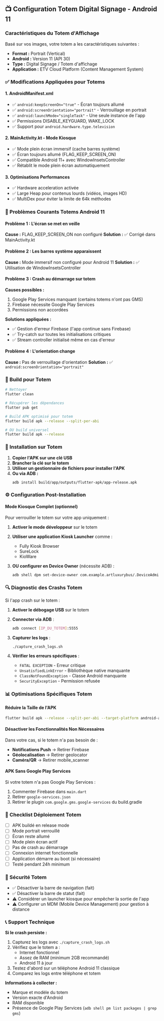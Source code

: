 ## 📺 Configuration Totem Digital Signage - Android 11

### Caractéristiques du Totem d'Affichage

Basé sur vos images, votre totem a les caractéristiques suivantes :
- **Format :** Portrait (Vertical)
- **Android :** Version 11 (API 30)
- **Type :** Digital Signage / Totem d'affichage
- **Application :** ETV Cloud Platform (Content Management System)

### ✅ Modifications Appliquées pour Totems

#### 1. **AndroidManifest.xml**
- ✅ `android:keepScreenOn="true"` - Écran toujours allumé
- ✅ `android:screenOrientation="portrait"` - Verrouillage en portrait
- ✅ `android:launchMode="singleTask"` - Une seule instance de l'app
- ✅ Permissions DISABLE_KEYGUARD, WAKE_LOCK
- ✅ Support pour `android.hardware.type.television`

#### 2. **MainActivity.kt - Mode Kiosque**
- ✅ Mode plein écran immersif (cache barres système)
- ✅ Écran toujours allumé (FLAG_KEEP_SCREEN_ON)
- ✅ Compatible Android 11+ avec WindowInsetsController
- ✅ Rétablit le mode plein écran automatiquement

#### 3. **Optimisations Performances**
- ✅ Hardware acceleration activée
- ✅ Large Heap pour contenus lourds (vidéos, images HD)
- ✅ MultiDex pour éviter la limite de 64k méthodes

### 🔧 Problèmes Courants Totems Android 11

#### Problème 1 : L'écran se met en veille
**Cause :** FLAG_KEEP_SCREEN_ON non configuré
**Solution :** ✅ Corrigé dans MainActivity.kt

#### Problème 2 : Les barres système apparaissent
**Cause :** Mode immersif non configuré pour Android 11
**Solution :** ✅ Utilisation de WindowInsetsController

#### Problème 3 : Crash au démarrage sur totem
**Causes possibles :**
1. Google Play Services manquant (certains totems n'ont pas GMS)
2. Firebase nécessite Google Play Services
3. Permissions non accordées

**Solutions appliquées :**
- ✅ Gestion d'erreur Firebase (l'app continue sans Firebase)
- ✅ Try-catch sur toutes les initialisations critiques
- ✅ Stream controller initialisé même en cas d'erreur

#### Problème 4 : L'orientation change
**Cause :** Pas de verrouillage d'orientation
**Solution :** ✅ `android:screenOrientation="portrait"`

### 🚀 Build pour Totem

```bash
# Nettoyer
flutter clean

# Récupérer les dépendances
flutter pub get

# Build APK optimisé pour totem
flutter build apk --release --split-per-abi

# OU build universel
flutter build apk --release
```

### 📱 Installation sur Totem

1. **Copier l'APK sur une clé USB**
2. **Brancher la clé sur le totem**
3. **Utiliser un gestionnaire de fichiers pour installer l'APK**
4. **Ou via ADB :**
   ```bash
   adb install build/app/outputs/flutter-apk/app-release.apk
   ```

### ⚙️ Configuration Post-Installation

#### Mode Kiosque Complet (optionnel)
Pour verrouiller le totem sur votre app uniquement :

1. **Activer le mode développeur** sur le totem
2. **Utiliser une application Kiosk Launcher** comme :
   - Fully Kiosk Browser
   - SureLock
   - KioWare

3. **OU configurer en Device Owner** (nécessite ADB) :
   ```bash
   adb shell dpm set-device-owner com.example.artluxurybus/.DeviceAdminReceiver
   ```

### 🔍 Diagnostic des Crashs Totem

Si l'app crash sur le totem :

1. **Activer le débogage USB** sur le totem
2. **Connecter via ADB** :
   ```bash
   adb connect [IP_DU_TOTEM]:5555
   ```

3. **Capturer les logs** :
   ```bash
   ./capture_crash_logs.sh
   ```

4. **Vérifier les erreurs spécifiques** :
   - `FATAL EXCEPTION` - Erreur critique
   - `UnsatisfiedLinkError` - Bibliothèque native manquante
   - `ClassNotFoundException` - Classe Android manquante
   - `SecurityException` - Permission refusée

### 📊 Optimisations Spécifiques Totem

#### Réduire la Taille de l'APK
```bash
flutter build apk --release --split-per-abi --target-platform android-arm64
```

#### Désactiver les Fonctionnalités Non Nécessaires
Dans votre cas, si le totem n'a pas besoin de :
- **Notifications Push** → Retirer Firebase
- **Géolocalisation** → Retirer geolocator
- **Caméra/QR** → Retirer mobile_scanner

#### APK Sans Google Play Services
Si votre totem n'a pas Google Play Services :

1. Commenter Firebase dans `main.dart`
2. Retirer `google-services.json`
3. Retirer le plugin `com.google.gms.google-services` du build.gradle

### 🎯 Checklist Déploiement Totem

- [ ] APK buildé en release mode
- [ ] Mode portrait verrouillé
- [ ] Écran reste allumé
- [ ] Mode plein écran actif
- [ ] Pas de crash au démarrage
- [ ] Connexion internet fonctionnelle
- [ ] Application démarre au boot (si nécessaire)
- [ ] Testé pendant 24h minimum

### 🔐 Sécurité Totem

- ✅ Désactiver la barre de navigation (fait)
- ✅ Désactiver la barre de statut (fait)
- ⚠️ Considérer un launcher kiosque pour empêcher la sortie de l'app
- ⚠️ Configurer un MDM (Mobile Device Management) pour gestion à distance

### 📞 Support Technique

**Si le crash persiste :**
1. Capturez les logs avec `./capture_crash_logs.sh`
2. Vérifiez que le totem a :
   - Internet fonctionnel
   - Assez de RAM (minimum 2GB recommandé)
   - Android 11 à jour
3. Testez d'abord sur un téléphone Android 11 classique
4. Comparez les logs entre téléphone et totem

**Informations à collecter :**
- Marque et modèle du totem
- Version exacte d'Android
- RAM disponible
- Présence de Google Play Services (`adb shell pm list packages | grep gms`)
